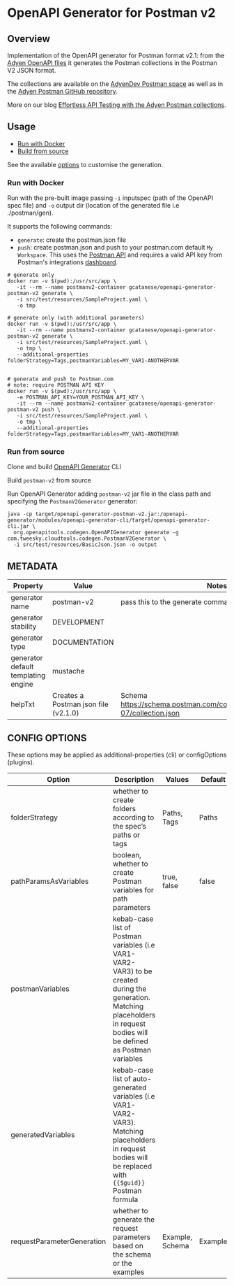 # OpenAPI Generator for Postman v2

## Overview
Implementation of the OpenAPI generator for Postman format v2.1: from the [Adyen OpenAPI files](https://github.com/Adyen/adyen-openapi/) it generates the Postman collections in the Postman V2 JSON format.  

The collections are available on the [AdyenDev Postman space](https://www.postman.com/adyendev) as well as in the [Adyen Postman GitHub repository](https://github.com/Adyen/adyen-postman/tree/main/postman).

More on our blog [Effortless API Testing with the Adyen Postman collections](https://www.adyen.com/knowledge-hub/adyen-postman-collections).

## Usage

* [Run with Docker](#run-with-docker)
* [Build from source](#run-from-source)

See the available [options](#config-options) to customise the generation.

### Run with Docker

Run with the pre-built image passing `-i` inputspec (path of the OpenAPI spec file) and `-o` output dir (location 
of the generated file i.e ./postman/gen).

It supports the following commands:
* `generate`: create the postman.json file
* `push`: create postman.json and push to your postman.com default `My Workspace`. 
This uses the [Postman API](https://www.postman.com/postman/workspace/postman-public-workspace/folder/12959542-c705956d-1005-4fbc-803c-b6b985242a85?ctx=documentation) 
and requires a valid API key from Postman's integrations [dashboard](https://web.postman.co/settings/me/api-keys).

```docker
# generate only
docker run -v $(pwd):/usr/src/app \
   -it --rm --name postmanv2-container gcatanese/openapi-generator-postman-v2 generate \
   -i src/test/resources/SampleProject.yaml \
   -o tmp 

# generate only (with additional parameters)
docker run -v $(pwd):/usr/src/app \
   -it --rm --name postmanv2-container gcatanese/openapi-generator-postman-v2 generate \
   -i src/test/resources/SampleProject.yaml \
   -o tmp \
   --additional-properties folderStrategy=Tags,postmanVariables=MY_VAR1-ANOTHERVAR


# generate and push to Postman.com
# note: require POSTMAN API KEY
docker run -v $(pwd):/usr/src/app \
   -e POSTMAN_API_KEY=YOUR_POSTMAN_API_KEY \
   -it --rm --name postmanv2-container gcatanese/openapi-generator-postman-v2 push \
   -i src/test/resources/SampleProject.yaml \
   -o tmp \
   --additional-properties folderStrategy=Tags,postmanVariables=MY_VAR1-ANOTHERVAR      
```

### Run from source

Clone and build [OpenAPI Generator](https://github.com/OpenAPITools/openapi-generator) CLI

Build `postman-v2` from source

Run OpenAPI Generator adding `postman-v2` jar file in the class path and specifying the `PostmanV2Generator` generator:
```shell
java -cp target/openapi-generator-postman-v2.jar:/openapi-generator/modules/openapi-generator-cli/target/openapi-generator-cli.jar \
  org.openapitools.codegen.OpenAPIGenerator generate -g com.tweesky.cloudtools.codegen.PostmanV2Generator \
  -i src/test/resources/BasicJson.json -o output
```
## METADATA

| Property | Value     | Notes |
| -------- |-----------|---|
| generator name | postman-v2 | pass this to the generate command after -g |
| generator stability | DEVELOPMENT |   |
| generator type | DOCUMENTATION |   |
| generator default templating engine | mustache  |   |
| helpTxt | Creates a Postman json file (v2.1.0) | Schema https://schema.postman.com/collection/json/v2.1.0/draft-07/collection.json |

## CONFIG OPTIONS
These options may be applied as additional-properties (cli) or configOptions (plugins). 

| Option                     | Description                                                                                                                                                                 | Values          | Default      |
|----------------------------|-----------------------------------------------------------------------------------------------------------------------------------------------------------------------------|-----------------|--------------|
| folderStrategy             | whether to create folders according to the spec’s paths or tags                                                                                                             | Paths, Tags     | Paths        |
| pathParamsAsVariables      | boolean, whether to create Postman variables for path parameters                                                                                                            | true, false     | false         |
| postmanVariables           | kebab-case list of Postman variables (i.e VAR1-VAR2-VAR3) to be created during the generation. Matching placeholders in request bodies will be defined as Postman variables |                 |       |
| generatedVariables         | kebab-case list of auto-generated variables (i.e VAR1-VAR2-VAR3). Matching placeholders in request bodies will be replaced with `{{$guid}}` Postman formula                 |                 |       |
| requestParameterGeneration | whether to generate the request parameters based on the schema or the examples                                                                                              | Example, Schema | Example      |
